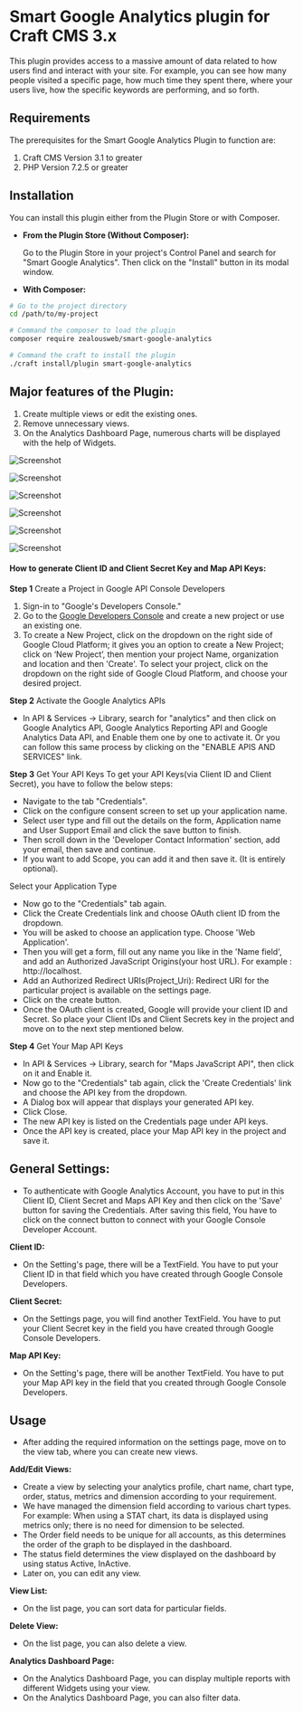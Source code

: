 # Smart Google Analytics plugin for Craft CMS 3.x

This plugin provides access to a massive amount of data related to how users find and interact with your site. For example, you can see how many people visited a specific page, how much time they spent there, where your users live, how the specific keywords are performing, and so forth.

## Requirements
The prerequisites for the Smart Google Analytics Plugin to function are: 

1. Craft CMS Version 3.1 to greater
2. PHP Version 7.2.5 or greater

## Installation
You can install this plugin either from the Plugin Store or with Composer.

- **From the Plugin Store (Without Composer):**

    Go to the Plugin Store in your project's Control Panel and search for "Smart Google Analytics". Then click on the "Install" button in its modal window.

- **With Composer:**

```bash
# Go to the project directory
cd /path/to/my-project

# Command the composer to load the plugin
composer require zealousweb/smart-google-analytics

# Command the craft to install the plugin
./craft install/plugin smart-google-analytics
```

## Major features of the Plugin:
1. Create multiple views or edit the existing ones.
2. Remove unnecessary views.
3. On the Analytics Dashboard Page, numerous charts will be displayed with the help of Widgets.

![Screenshot](resources/img/settings.png)


![Screenshot](resources/img/how-to-connect.png)


![Screenshot](resources/img/connect.png)


![Screenshot](resources/img/add-view.png)


![Screenshot](resources/img/list-view.png)


![Screenshot](resources/img/dashboard.png)


#### **How to generate Client ID and Client Secret Key and Map API Keys:** 

**Step 1**  Create a Project in Google API Console Developers
1. Sign-in to "Google's Developers Console."   
2. Go to the [Google Developers Console](https://console.developers.google.com) and create a new project or use an existing one.
3. To create a New Project, click on the dropdown on the right side of Google Cloud Platform; it gives you an option to create a New Project; click on ‘New Project’, then mention your project Name, organization and location and then 'Create'.
To select your project, click on the dropdown on the right side of Google Cloud Platform, and choose your desired project.

**Step 2** Activate the Google Analytics APIs
- In API & Services → Library, search for "analytics" and then click on Google Analytics API, Google Analytics Reporting API and Google Analytics Data API, and Enable them one by one to activate it. Or you can follow this same process by clicking on the "ENABLE APIS AND SERVICES" link.

**Step 3** Get Your API Keys
To get your API Keys(via Client ID and Client Secret), you have to follow the below steps:
- Navigate to the tab "Credentials".
- Click on the configure consent screen to set up your application name.
- Select user type and fill out the details on the form, Application name and User Support Email and click the save button to finish.
- Then scroll down in the 'Developer Contact Information' section, add your email, then save and continue.
- If you want to add Scope, you can add it and then save it. (It is entirely optional).

Select your Application Type
- Now go to the "Credentials" tab again. 
- Click the Create Credentials link and choose OAuth client ID from the dropdown.
- You will be asked to choose an application type. Choose 'Web Application'.
- Then you will get a form, fill out any name you like in the 'Name field', and add an Authorized JavaScript Origins(your host URL). 
  For example : http://localhost.
- Add an Authorized Redirect URIs(Project_Uri):
  Redirect URI for the particular project is available on the settings page.
- Click on the create button.
- Once the OAuth client is created, Google will provide your client ID and Secret. So place your Client IDs and Client Secrets key in the project and move on to the next step mentioned below.

**Step 4** Get Your Map API Keys
- In API & Services → Library, search for "Maps JavaScript API", then click on it and Enable it.
- Now go to the "Credentials" tab again, click the 'Create Credentials' link and choose the API key from the dropdown.
- A Dialog box will appear that displays your generated API key.
- Click Close.
- The new API key is listed on the Credentials page under API keys.
- Once the API key is created, place your Map API key in the project and save it.

## General Settings:
- To authenticate with Google Analytics Account, you have to put in this Client ID, Client Secret and Maps API Key and then click on the 'Save' button for saving the Credentials. After saving this field, You have to click on the connect button to connect with your Google Console Developer Account.

**Client ID:**
- On the Setting's page, there will be a TextField. You have to put your Client ID in that field which you have created through Google Console Developers.

**Client Secret:**
- On the Settings page, you will find another TextField. You have to put your Client Secret key in the field you have created through Google Console Developers.

**Map API Key:**
- On the Setting's page, there will be another TextField. You have to put your Map API key in the field that you created through Google Console Developers. 

## Usage
- After adding the required information on the settings page, move on to the view tab, where you can create new views.

**Add/Edit Views:**
- Create a view by selecting your analytics profile, chart name, chart type, order, status, metrics and dimension according to your requirement.
- We have managed the dimension field according to various chart types.
  For example: When using a STAT chart, its data is displayed using metrics only; there is no need for dimension to be selected.
- The Order field needs to be unique for all accounts, as this determines the order of the graph to be displayed in the dashboard.
- The status field determines the view displayed on the dashboard by using status Active, InActive.
- Later on, you can edit any view.

**View List:**
- On the list page, you can sort data for particular fields.

**Delete View:**
- On the list page, you can also delete a view.

**Analytics Dashboard Page:**
- On the Analytics Dashboard Page, you can display multiple reports with different Widgets using your view.
- On the Analytics Dashboard Page, you can also filter data.








